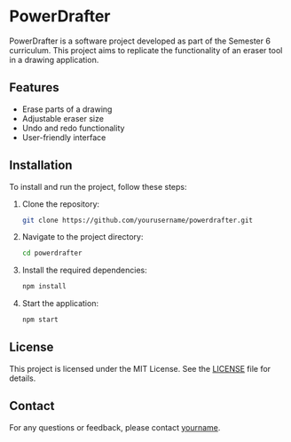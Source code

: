 # PowerDrafter

PowerDrafter is a software project developed as part of the Semester 6 curriculum. This project aims to replicate the functionality of an eraser tool in a drawing application.

## Features

- Erase parts of a drawing
- Adjustable eraser size
- Undo and redo functionality
- User-friendly interface

## Installation

To install and run the project, follow these steps:

1. Clone the repository:
    ```bash
    git clone https://github.com/yourusername/powerdrafter.git
    ```
2. Navigate to the project directory:
    ```bash
    cd powerdrafter
    ```
3. Install the required dependencies:
    ```bash
    npm install
    ```
4. Start the application:
    ```bash
    npm start
    ```


## License

This project is licensed under the MIT License. See the [LICENSE](LICENSE) file for details.

## Contact

For any questions or feedback, please contact [yourname](mailto:yourname@example.com).

